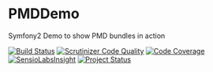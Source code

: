 PMDDemo
=====================

Symfony2 Demo to show PMD bundles in action

[![Build Status](https://secure.travis-ci.org/piotrminkina/pmd-demo.png)](https://travis-ci.org/piotrminkina/pmd-demo)
[![Scrutinizer Code Quality](https://scrutinizer-ci.com/g/piotrminkina/pmd-demo/badges/quality-score.png?b=master)](https://scrutinizer-ci.com/g/piotrminkina/pmd-demo/?branch=master)
[![Code Coverage](https://scrutinizer-ci.com/g/piotrminkina/pmd-demo/badges/coverage.png?b=master)](https://scrutinizer-ci.com/g/piotrminkina/pmd-demo/?branch=master)
[![SensioLabsInsight](https://insight.sensiolabs.com/projects/b94c2a97-46a5-4c9c-9313-44fc1930e539/mini.png)](https://insight.sensiolabs.com/projects/b94c2a97-46a5-4c9c-9313-44fc1930e539)
[![Project Status](http://stillmaintained.com/piotrminkina/pmd-demo.png)](http://stillmaintained.com/piotrminkina/pmd-demo)
